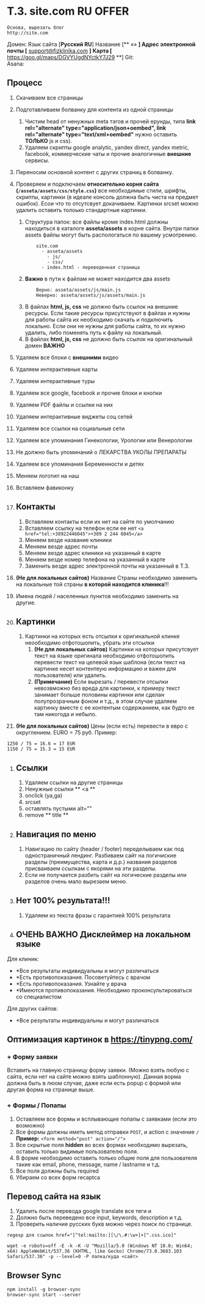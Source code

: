 # Т.З. site.com  RU OFFER

```
Основа, вырезать блог
http://site.com
```

 Домен:
 Язык сайта [**Русский  RU**]
 Название  [**   «»   **]
 Aдрес электронной почты [**   support@fizklinika.com   **]
 Карта [**   https://goo.gl/maps/DGVYUgdNYctkY7J29   **]
 Git:     
 Asana:   


## Процесс

1. Скачиваем все страницы
1. Подготавливаем болванку для контента из одной страницы
    1. Чистим head от ненужных meta тэгов и прочей ерунды, типа **link rel="alternate" type="application/json+oembed", link rel="alternate" type="text/xml+oembed"** нужно оставить **ТОЛЬКО** js и css).
    1. Удаляем скрипты google analytic, yandex direct, yandex metric, facebook, коммерческие чаты и прочие аналогичные **внешние** сервисы.
1. Переносим основной контент с других страниц в болванку.
1. Проверяем и подключаем **относительно корня сайта (`/asseta/assets/css/style.css`)** все необходимые стили, шрифты, скрипты, картинки (в идеале консоль должна быть чиста на предмет ошибок). Есои что то отсутсвует докачиваем. Картинки srcset можно удалить оставить толоько стандартные картинки.
    1. Структура папок: все файлы кроме index.html должны находиться в каталоге **asseta/assets** в корне сайта. Внутри папки assets файлы могут быть распологаться по вашему усмотрению.
        ```
            site.com
              - asseta/assets
                - js/
                - css/
              - index.html - переведенная страница
        ```
    1. **Важно** в пути к файлам не может находится два assets
        ```
            Верно: asseta/assets/js/main.js
            Неверно: asseta/assets/js/assets/main.js
        ```
    1. В файлах **html, js, css** не должно быть ссылок на внешние ресурсы. Если такие ресурсы присутствуют в файлах и нужны для работы сайта их необходимо скачать и подключить локально. Если они не нужны для работы сайта, то их нужно удалить, либо поменять путь к файлу на локальный.
    1. В файлах **html, js, css** не должно быть ссылок на оригинальный домен **ВАЖНО**

1. Удаляем все блоки с **внешними** видео
1. Удаляем интерактивные карты
1. Удаляем интерактивные туры
1. Удаляем все google, facebook и прочие блоки и кнопки
1. Удаляем PDF файлы и ссылки на них
1. Удаляем интерактивные виджеты соц сетей
1. Удаляем все ссылки на социальные сети
1. Удаляем все упоминания Гинекологии, Урологии или Венерологии
1. Не должно быть упоминаний о ЛЕКАРСТВА УКОЛЫ ПРЕПАРАТЫ
1. Удаляем все упоминания Беременности и детях


1. Меняем логотип на наш
1. Вставляем фавиконку

1. ## Контакты 
    1. Вставляем контакты если их нет на сайте по умолчанию
    1. Вставляем ссылку на телефон если ее нет `<a href="tel:+38922446045">+389 2 244 6045</a>`
    1. Меняем везде название клиники
    1. Меняем везде адрес почты 
    1. Меняем везде адрес клиники на указанный в карте
    1. Меняем везде номер телефона на указанный в карте
    1. Заменить везде адрес электронной почты на указанный в Т.З.
    
1. **(Не для локальных сайтов)** Название Страны необходимо заменить на локальные той страны **в которой находится клиника**!!!
1. Имена людей / населенных пунктов необходимо заменить на другие.


1. ## Картинки
    1. Картинки на которых есть отсылки к оригинальной клинке неообходимо отфотошопить, убрать эти отсылки
        1. **(Не для локальных сайтов)** Картинки на которых присутсвует текст на языке оригинала необходимо отфотошопить перевести текст на целевой язык шаблона (если текст на картинке несет контентеую информацию и важен для пользователя) или удалить. 
        1. **(Примечание)** Если вырезать / перевести отсылки невозвможно без вреда для картинки, к примеру текст занимает больше половины картинки или сделан полупрозрачным фоном и т.д., в этом случае удаляем картинку вместе с ее контентым содержанием, как будто ее там никогода и небыло.

1. **(Не для локальных сайтов)** Цены (если есть) перевести в евро c округлением. EURO = 75 руб. Пример:
```
1250 / 75 = 16.6 = 17 EUR
1150 / 75 = 15.3 = 15 EUR
```

1. ## Ссылки
    1. Удаляем ссылки на другие страницы
    1. Ненужные ссылки ** <a **
    1.  onclick (ya,ga)
    1. srcset
    1. оставлять пустыми  alt="" 
    1. remove  ** title **
    
    
1. ## Навигация по меню
    1. Навигацию по сайту (header / footer) переделываем как под одностраничный лендинг. Разбиваем сайт на логичиские разделы (преимущества, карта и д.р.) названия разделов присваиваем ссылкам с якорями на эти разделы.
    1. Если не получается разбить сайт на логические разделы или разделов очень мало вырезаем меню.


1. ## Нет 100% результата!!!
    1. Удаляем из текста фразы с гарантией 100% результата
    
    
1. ## **ОЧЕНЬ ВАЖНО** Дисклеймер на локальном языке 
Для клиник:
* \*Все результаты индивидуальны и могут различаться
* \*Есть противопоказания. Посоветуйтесь с врачом
* \*Есть противопоказания. Узнайте у врача
* \*Имеются противопоказания. Необходимо проконсультироваться со специалистом

Для других сайтов:
* \*Все результаты индивидуальны и могут различаться


## Оптимизация картинок в https://tinypng.com/

    
### + Форму заявки
Вставить на главную страницу форму заявки. (Можно взять любую с сайта, если нет на сайте можно взять шаблонную). Данная ворма должна быть в люом случае, даже если есть popup с формой или другая форма на странице выше.


### + Формы / Попапы
1. Оставляем все формы и всплывающие попапы с заявками (если это возможно)
1. Все формы должны иметь метод отправки `POST`, и action c значение `/` **Пример:** `<form method="post" action="/">`
1. Все скрытые поля **hidden** во всех формах необходимо вырезать, оставить только видимые пользователю поля.
1. В форме необходимо оставить только общие поля для пользователя такие как email, phone, message, name / lastname и т.д.
1. Все поля должны быть required
1. Убираем со всех форм recaptca


## Перевод сайта на язык
1. Удалить после перевода google translate все теги <font style="vertical-align: inherit;"> и </font>
1. Должно быть переведено все input, keywords, description и т.д.
1. Проверить наличие русских букв можно через поиск по странице.

```
regexp для ссылок href="[^tel:mailto:][\/\.#:\w+]+[^.css.ico]"
```

```
wget -e robots=off -E -k -K -U "Mozilla/5.0 (Windows NT 10.0; Win64; x64) AppleWebKit/537.36 (KHTML, like Gecko) Chrome/73.0.3683.103 Safari/537.36" -p --level=0 -P папка/куда <сайт>
```

## Browser Sync
```
npm install -g browser-sync
browser-sync start --server
```
